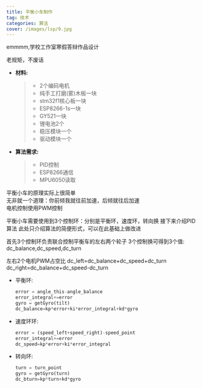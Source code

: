 ```yaml
---
title: 平衡小车制作
tag: 技术
categories: 算法
cover: /images/lsp/9.jpg
---
```


emmmm,学校工作室寒假答辩作品设计
<!--more-->
    
老规矩，不废话  

* __材料:__
    >- 2个编码电机
    >- 纯手工打磨(雾)木板一块
    >- stm32f1核心板一块
    >- ESP8266-1s一块
    >- GY521一块
    >- 锂电池2个
    >- 稳压模块一个
    >- 驱动模块一个


* __算法需求:__
    >- PID控制
    >- ESP8266通信
    >- MPU6050读取


平衡小车的原理实际上很简单  
无非就一个道理：你前倾我就往前加速，后倾就往后加速  
电机控制使用PWM控制

平衡小车需要使用到3个控制环：分别是平衡环，速度环，转向换
接下来介绍PID算法
此处只介绍算法的简便形式，可以在此基础上做改进


首先3个控制环负责联合控制平衡车的左右两个轮子
3个控制换可得到3个值:
dc_balance,dc_speed,dc_turn


左右2个电机PWM占空比
dc_left=dc_balance+dc_speed+dc_turn
dc_right=dc_balance+dc_speed-dc_turn

 * 平衡环:
    ```python
    error = angle_this-angle_balance
    error_integral+=error
    gyro = getGyro(tilt)
    dc_balance=kp*error+ki*error_integral+kd*gyro
    ```

* 速度环环:
    ```python
    error = (speed_left+speed_right)-speed_point
    error_integral+=error
    dc_speed=kp*error+ki*error_integral
    ```


* 转向环:
    ```python
    turn = turn_point
    gyro = getGyro(turn)
    dc_bturn=kp*turn+kd*gyro
    ```










